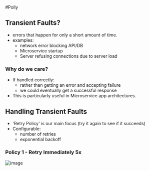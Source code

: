 #Polly

## Transient Faults?
- errors that happen for only a short amount of time.
- examples:
    - network error blocking API/DB
    - Microservice startup
    - Server refusing connections due to server load

### Why do we care?
- If handled correctly:
    - rather than getting an error and accepting failure
    - we could eventually get a successful response
- This is particularly useful in Microservice app architectures.

## Handling Transient Faults
- 'Retry Policy' is our main focus (try it again to see if it succeeds)
- Configurable:
    - number of retries
    - exponential backoff

### Policy 1 - Retry Immediately 5x
![image](https://github.com/user-attachments/assets/7f54978b-6fc5-4dfb-b6e7-04b2998b5e19)
